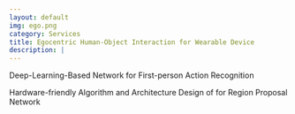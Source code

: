 ```yaml
---
layout: default
img: ego.png
category: Services
title: Egocentric Human-Object Interaction for Wearable Device
description: |
---
```

  Deep-Learning-Based Network for First-person Action Recognition
  
  Hardware-friendly Algorithm and Architecture Design of for Region Proposal Network      